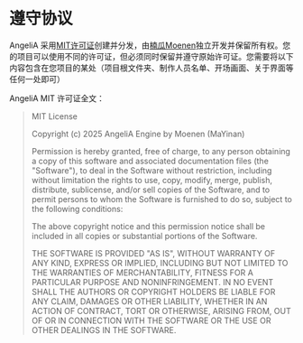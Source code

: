 # 遵守协议



AngeliA 采用[MIT许可证](https://github.com/Mo-enen/AngeliA/blob/main/License.txt)创建并分发，由[楠瓜Moenen](https://github.com/Mo-enen)独立开发并保留所有权。您的项目可以使用不同的许可证，但必须同时保留并遵守原始许可证。您需要将以下内容包含在您项目的某处（项目根文件夹、制作人员名单、开场画面、关于界面等任何一处即可）

AngeliA MIT 许可证全文：

> MIT License
>
> Copyright (c) 2025 AngeliA Engine by Moenen (MaYinan)
>
> Permission is hereby granted, free of charge, to any person obtaining a copy
> of this software and associated documentation files (the "Software"), to deal
> in the Software without restriction, including without limitation the rights
> to use, copy, modify, merge, publish, distribute, sublicense, and/or sell
> copies of the Software, and to permit persons to whom the Software is
> furnished to do so, subject to the following conditions:
>
> The above copyright notice and this permission notice shall be included in all
> copies or substantial portions of the Software.
>
> THE SOFTWARE IS PROVIDED "AS IS", WITHOUT WARRANTY OF ANY KIND, EXPRESS OR
> IMPLIED, INCLUDING BUT NOT LIMITED TO THE WARRANTIES OF MERCHANTABILITY,
> FITNESS FOR A PARTICULAR PURPOSE AND NONINFRINGEMENT. IN NO EVENT SHALL THE
> AUTHORS OR COPYRIGHT HOLDERS BE LIABLE FOR ANY CLAIM, DAMAGES OR OTHER
> LIABILITY, WHETHER IN AN ACTION OF CONTRACT, TORT OR OTHERWISE, ARISING FROM,
> OUT OF OR IN CONNECTION WITH THE SOFTWARE OR THE USE OR OTHER DEALINGS IN THE
> SOFTWARE.

